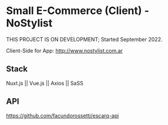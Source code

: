 # Small E-Commerce (Client) - NoStylist 

THIS PROJECT IS ON DEVELOPMENT;
Started September 2022.

Client-Side for App: http://www.nostylist.com.ar

## Stack

Nuxt.js || Vue.js || Axios || SaSS

## API

https://github.com/facundorossetti/escarq-api